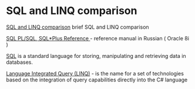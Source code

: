 # SQL and LINQ comparison

[SQL and LINQ comparison](https://github.com/Vladimir-Novick/SQL-LINQ/wiki) brief SQL and LINQ comparison

[SQL PL/SQL, SQL*Plus Reference ](https://github.com/Vladimir-Novick/SQL-LINQ/blob/master/oracle_ref.pdf) - reference manual in Russian ( Oracle 8i )

[SQL](https://www.w3schools.com/sql/default.asp) is a standard language for storing, manipulating and retrieving data in databases.

[Language Integrated Query (LINQ)](https://docs.microsoft.com/en-us/dotnet/csharp/programming-guide/concepts/linq/) - is the name for a set of technologies based on the integration of query capabilities directly into the C# language 
